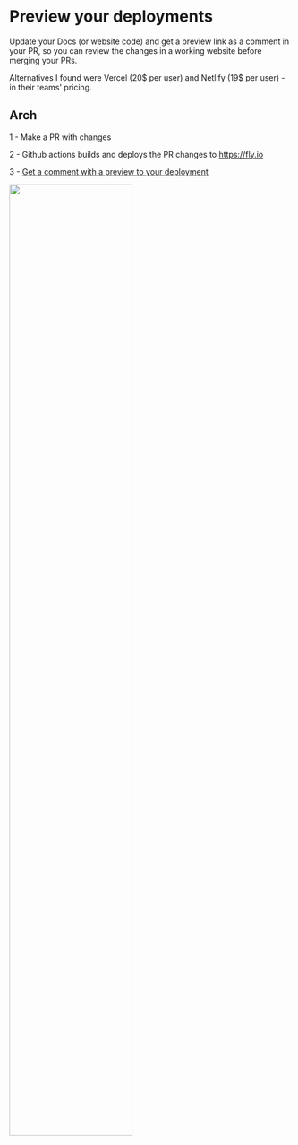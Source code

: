 # Preview your deployments

Update your Docs (or website code) and get a preview link as a comment in your PR, so you can review the changes in a working website before merging your PRs. 

Alternatives I found were Vercel (20$ per user) and Netlify (19$ per user) - in their teams' pricing.

## Arch 
 
 1 - Make a PR with changes
 
 2 - Github actions builds and deploys the PR changes to https://fly.io
 
 3 - [Get a comment with a preview to your deployment](https://github.com/aabedraba/mkdocs-preview-deployment/pull/2#issuecomment-1089190308)

<img src="https://user-images.githubusercontent.com/27779735/165138558-6e6fd9f6-364d-43dc-aead-133140073ccd.png" style="width:66%;height:auto">
